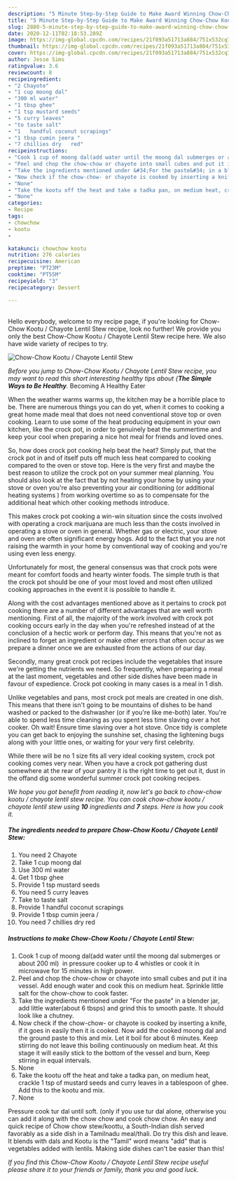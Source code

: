 ```yaml
---
description: "5 Minute Step-by-Step Guide to Make Award Winning Chow-Chow Kootu / Chayote Lentil Stew"
title: "5 Minute Step-by-Step Guide to Make Award Winning Chow-Chow Kootu / Chayote Lentil Stew"
slug: 2880-5-minute-step-by-step-guide-to-make-award-winning-chow-chow-kootu-chayote-lentil-stew
date: 2020-12-11T02:18:53.289Z
image: https://img-global.cpcdn.com/recipes/21f093a51713a884/751x532cq70/chow-chow-kootu-chayote-lentil-stew-recipe-main-photo.jpg
thumbnail: https://img-global.cpcdn.com/recipes/21f093a51713a884/751x532cq70/chow-chow-kootu-chayote-lentil-stew-recipe-main-photo.jpg
cover: https://img-global.cpcdn.com/recipes/21f093a51713a884/751x532cq70/chow-chow-kootu-chayote-lentil-stew-recipe-main-photo.jpg
author: Jesse Sims
ratingvalue: 3.6
reviewcount: 8
recipeingredient:
- "2 Chayote"
- "1 cup moong dal"
- "300 ml water"
- "1 tbsp ghee"
- "1 tsp mustard seeds"
- "5 curry leaves"
- "to taste salt"
- "1   handful coconut scrapings"
- "1 tbsp cumin jeera "
- "7 chillies dry   red"
recipeinstructions:
- "Cook 1 cup of moong dal(add water until the moong dal submerges or about 200 ml)  in pressure cooker up to 4 whistles or cook it in microwave for 15 minutes in high power."
- "Peel and chop the chow-chow or chayote into small cubes and put it ina vessel. Add enough water and cook this on medium heat. Sprinkle little salt for the chow-chow to cook faster."
- "Take the ingredients mentioned under &#34;For the paste&#34; in a blender jar, add little water(about 6 tbsps) and grind this to smooth paste. It should look like a chutney."
- "Now check if the chow-chow- or chayote is cooked by inserting a knife, if it goes in easily then it is cooked. Now add the cooked moong dal and the ground paste to this and mix. Let it boil for about 6 minutes. Keep stirring do not leave this boiling continuously on medium heat. At this stage it will easily stick to the bottom of the vessel and burn, Keep stirring in equal intervals."
- "None"
- "Take the kootu off the heat and take a tadka pan, on medium heat, crackle 1 tsp of mustard seeds and curry leaves in a tablespoon of ghee. Add this to the kootu and mix."
- "None"
categories:
- Recipe
tags:
- chowchow
- kootu
- 

katakunci: chowchow kootu  
nutrition: 276 calories
recipecuisine: American
preptime: "PT23M"
cooktime: "PT55M"
recipeyield: "3"
recipecategory: Dessert

---
```

<br>
Hello everybody, welcome to my recipe page, if you're looking for Chow-Chow Kootu / Chayote Lentil Stew recipe, look no further! We provide you only the best Chow-Chow Kootu / Chayote Lentil Stew recipe here. We also have wide variety of recipes to try.
<br>


![Chow-Chow Kootu / Chayote Lentil Stew](https://img-global.cpcdn.com/recipes/21f093a51713a884/751x532cq70/chow-chow-kootu-chayote-lentil-stew-recipe-main-photo.jpg)

<i>Before you jump to Chow-Chow Kootu / Chayote Lentil Stew recipe, you may want to read this short interesting healthy tips about {<strong>The Simple Ways to Be Healthy</strong>.</i>
Becoming A Healthy Eater


When the weather warms warms up, the kitchen may be a horrible place to be. There are numerous things you can do yet, when it comes to cooking a great home made meal that does not need conventional stove top or oven cooking. Learn to use some of the heat producing equipment in your own kitchen, like the crock pot, in order to genuinely beat the summertime and keep your cool when preparing a nice hot meal for friends and loved ones.

So, how does crock pot cooking help beat the heat? Simply put, that the crock pot in and of itself puts off much less heat compared to cooking compared to the oven or stove top. Here is the very first and maybe the best reason to utilize the crock pot on your summer meal planning. You should also look at the fact that by not heating your home by using your stove or oven you're also preventing your air conditioning (or additional heating systems ) from working overtime so as to compensate for the additional heat which other cooking methods introduce.

This makes crock pot cooking a win-win situation since the costs involved with operating a crock marijuana are much less than the costs involved in operating a stove or oven in general. Whether gas or electric, your stove and oven are often significant energy hogs. Add to the fact that you are not raising the warmth in your home by conventional way of cooking and you're using even less energy.

Unfortunately for most, the general consensus was that crock pots were meant for comfort foods and hearty winter foods.  The simple truth is that the crock pot should be one of your most loved and most often utilized cooking approaches in the event it is possible to handle it.  



Along with the cost advantages mentioned above as it pertains to crock pot cooking there are a number of different advantages that are well worth mentioning. First of all, the majority of the work involved with crock pot cooking occurs early in the day when you're refreshed instead of at the conclusion of a hectic work or perform day. This means that you're not as inclined to forget an ingredient or make other errors that often occur as we prepare a dinner once we are exhausted from the actions of our day.

Secondly, many great crock pot recipes include the vegetables that insure we're getting the nutrients we need. So frequently, when preparing a meal at the last moment, vegetables and other side dishes have been made in favour of expedience. Crock pot cooking in many cases is a meal in 1 dish.

 Unlike vegetables and pans, most crock pot meals are created in one dish. This means that there isn't going to be mountains of dishes to be hand washed or packed to the dishwasher (or if you're like me-both) later. You're able to spend less time cleaning as you spent less time slaving over a hot cooker. Oh wait! Ensure time slaving over a hot stove. Once tidy is complete you can get back to enjoying the sunshine set, chasing the lightening bugs along with your little ones, or waiting for your very first celebrity.

While there will be no 1 size fits all very ideal cooking system, crock pot cooking comes very near. When you have a crock pot gathering dust somewhere at the rear of your pantry it is the right time to get out it, dust in the offand dig some wonderful summer crock pot cooking recipes.


<i>We hope you got benefit from reading it, now let's go back to chow-chow kootu / chayote lentil stew recipe. You can cook chow-chow kootu / chayote lentil stew using <strong>10</strong> ingredients and <strong>7</strong> steps. Here is how you cook it.
</i>

##### The ingredients needed to prepare Chow-Chow Kootu / Chayote Lentil Stew:

1. You need 2 Chayote
1. Take 1 cup moong dal
1. Use 300 ml water
1. Get 1 tbsp ghee
1. Provide 1 tsp mustard seeds
1. You need 5 curry leaves
1. Take to taste salt
1. Provide 1   handful coconut scrapings
1. Provide 1 tbsp cumin jeera /
1. You need 7 chillies dry   red


##### Instructions to make Chow-Chow Kootu / Chayote Lentil Stew:

1. Cook 1 cup of moong dal(add water until the moong dal submerges or about 200 ml)  in pressure cooker up to 4 whistles or cook it in microwave for 15 minutes in high power.
1. Peel and chop the chow-chow or chayote into small cubes and put it ina vessel. Add enough water and cook this on medium heat. Sprinkle little salt for the chow-chow to cook faster.
1. Take the ingredients mentioned under &#34;For the paste&#34; in a blender jar, add little water(about 6 tbsps) and grind this to smooth paste. It should look like a chutney.
1. Now check if the chow-chow- or chayote is cooked by inserting a knife, if it goes in easily then it is cooked. Now add the cooked moong dal and the ground paste to this and mix. Let it boil for about 6 minutes. Keep stirring do not leave this boiling continuously on medium heat. At this stage it will easily stick to the bottom of the vessel and burn, Keep stirring in equal intervals.
1. None
1. Take the kootu off the heat and take a tadka pan, on medium heat, crackle 1 tsp of mustard seeds and curry leaves in a tablespoon of ghee. Add this to the kootu and mix.
1. None


Pressure cook tur dal until soft. (only if you use tur dal alone, otherwise you can add it along with the chow chow and cook chow chow. An easy and quick recipe of Chow chow stew/koottu, a South-Indian dish served favorably as a side dish in a Tamilnadu meal/thali. Do try this dish and leave. It blends with dals and Kootu is the &#34;Tamil&#34; word means &#34;add&#34; that is vegetables added with lentils. Making side dishes can&#39;t be easier than this! 

<i>If you find this Chow-Chow Kootu / Chayote Lentil Stew recipe useful please share it to your friends or family, thank you and good luck.</i>
